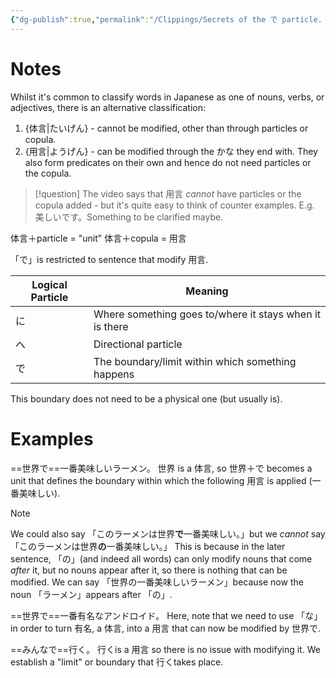 ```yaml
---
{"dg-publish":true,"permalink":"/Clippings/Secrets of the で particle. Why do we say みんなで行く and 世界で一番  Lesson 55/","title":"Secrets of the で particle. Why do we say みんなで行く? and 世界で一番? | Lesson 55","tags":["youtube","videos","japanese"],"noteIcon":5,"created":"2024-11-24T17:41:24.806+09:00"}
---
```


# Notes
Whilst it's common to classify words in Japanese as one of nouns, verbs, or adjectives, there is an alternative classification:
1. {体言|たいげん} - cannot be modified, other than through particles or copula.
2. {用言|ようげん} - can be modified through the かな they end with. They also form predicates on their own and hence do not need particles or the copula.

>[!question]
>The video says that 用言 *cannot* have particles or the copula added - but it's quite easy to think of counter examples. E.g. 美しいです。Something to be clarified maybe.

体言＋particle = "unit"
体言＋copula = 用言

「で」is restricted to sentence that modify 用言.

| Logical Particle | Meaning                                                 |
| ---------------- | ------------------------------------------------------- |
| に               | Where something goes to/where it stays when it is there |
| へ               | Directional particle                                    |
| で               | The boundary/limit within which something happens       | 

This boundary does not need to be a physical one (but usually is).

# Examples
==世界で==一番美味しいラーメン。
世界 is a 体言, so 世界＋で becomes a unit that defines the boundary within which the following 用言 is applied (一番美味しい).

>[!note]
>We could also say 「このラーメンは世界**で**一番美味しい。」but we *cannot* say 「このラーメンは世界**の**一番美味しい。」
>This is because in the later sentence, 「の」(and indeed all words) can only modify nouns that come *after* it, but no nouns appear after it, so there is nothing that can be modified.
>We can say 「世界の一番美味しいラーメン」because now the noun 「ラーメン」appears after 「の」.

==世界で==一番有名なアンドロイド。
Here, note that we need to use 「な」in order to turn 有名, a 体言, into a 用言 that can now be modified by 世界で.

==みんなで==行く。
行くis a 用言 so there is no issue with modifying it. We establish a "limit" or boundary that 行くtakes place.